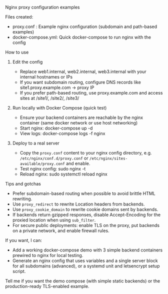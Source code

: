 Nginx proxy configuration examples

Files created:
- proxy.conf        : Example nginx configuration (subdomain and path-based examples)
- docker-compose.yml: Quick docker-compose to run nginx with the config

How to use

1) Edit the config
   - Replace web1.internal, web2.internal, web3.internal with your internal hostnames or IPs
   - If you want subdomain routing, configure DNS records like site1.proxy.example.com -> proxy IP
   - If you prefer path-based routing, use proxy.example.com and access sites at /site1/, /site2/, /site3/

2) Run locally with Docker Compose (quick test)
   - Ensure your backend containers are reachable by the nginx container (same docker network or use host networking)
   - Start nginx:
       docker-compose up -d
   - View logs:
       docker-compose logs -f nginx

3) Deploy to a real server
   - Copy the `proxy.conf` content to your nginx config directory, e.g. `/etc/nginx/conf.d/proxy.conf` or `/etc/nginx/sites-available/proxy.conf` and enable.
   - Test nginx config:
       sudo nginx -t
   - Reload nginx:
       sudo systemctl reload nginx

Tips and gotchas
- Prefer subdomain-based routing when possible to avoid brittle HTML rewriting.
- Use `proxy_redirect` to rewrite Location headers from backends.
- Use `proxy_cookie_domain` to rewrite cookie domains sent by backends.
- If backends return gzipped responses, disable Accept-Encoding for the proxied location when using `sub_filter`.
- For secure public deployments: enable TLS on the proxy, put backends on a private network, and enable firewall rules.

If you want, I can:
- Add a working docker-compose demo with 3 simple backend containers prewired to nginx for local testing.
- Generate an nginx config that uses variables and a single server block for all subdomains (advanced), or a systemd unit and letsencrypt setup script.

Tell me if you want the demo compose (with simple static backends) or the production-ready TLS-enabled example.

